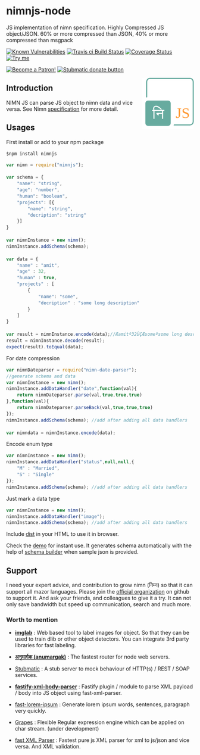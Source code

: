 # nimnjs-node
JS implementation of nimn specification. Highly Compressed JS object/JSON. 60% or more compressed than JSON, 40% or more compressed than msgpack

[![Known Vulnerabilities](https://snyk.io/test/github/nimndata/nimnjs-node//badge.svg)](https://snyk.io/test/github/nimndata/nimnjs-node/) 
[![Travis ci Build Status](https://travis-ci.org/nimndata/nimnjs-node.svg?branch=master)](https://travis-ci.org/nimndata/nimnjs-node/) 
[![Coverage Status](https://coveralls.io/repos/github/nimndata/nimnjs-node/badge.svg?branch=master)](https://coveralls.io/github/nimndata/nimnjs-node/?branch=master)
[<img src="https://img.shields.io/badge/Try-me-blue.svg?colorA=FFA500&colorB=0000FF" alt="Try me"/>](https://nimndata.github.io/nimnjs-node/)

<a href="https://www.patreon.com/bePatron?u=9531404" data-patreon-widget-type="become-patron-button"><img src="https://c5.patreon.com/external/logo/become_a_patron_button.png" alt="Become a Patron!" width="200" /></a>
<a href="https://www.paypal.com/cgi-bin/webscr?cmd=_s-xclick&hosted_button_id=KQJAX48SPUKNC"> <img src="https://www.paypalobjects.com/webstatic/en_US/btn/btn_donate_92x26.png" alt="Stubmatic donate button"/></a>

<img align="right" src="static/img/nimnjs-logo.png" /> 

## Introduction
NIMN JS can parse JS object to nimn data and vice versa. See Nimn [specification](https://github.com/nimndata/spec) for more detail.

## Usages
First install or add to your npm package
```
$npm install nimnjs
```

```js
var nimn = require("nimnjs");

var schema = {
    "name": "string",
    "age": "number",
    "human": "boolean",
    "projects": [{
        "name": "string",
        "decription": "string"
    }]
}

var nimnInstance = new nimn();
nimnInstance.addSchema(schema);

var data = {
    "name" : "amit",
    "age" : 32,
    "human" : true,
    "projects" : [
        {
            "name": "some",
            "decription" : "some long description"
        }
    ]
}

var result = nimnInstance.encode(data);//Æamitº32ÙÇÆsomeºsome long description
result = nimnInstance.decode(result);
expect(result).toEqual(data); 
```

For date compression
```js
var nimnDateparser = require("nimn-date-parser");
//generate schema and data
var nimnInstance = new nimn();
nimnInstance.addDataHandler("date",function(val){
    return nimnDateparser.parse(val,true,true,true)
},function(val){
    return nimnDateparser.parseBack(val,true,true,true)
});
nimnInstance.addSchema(schema); //add after adding all data handlers

var nimndata = nimnInstance.encode(data);
```


Encode enum type
```js
var nimnInstance = new nimn();
nimnInstance.addDataHandler("status",null,null,{
    "M" : "Married",
    "S" : "Single"
});
nimnInstance.addSchema(schema); //add after adding all data handlers
```

Just mark a data type
```js
var nimnInstance = new nimn();
nimnInstance.addDataHandler("image");
nimnInstance.addSchema(schema); //add after adding all data handlers
```


Include [dist](dist/nimn.js) in your HTML to use it in browser.


Check the [demo](https://nimndata.github.io/nimnjs-node/) for instant use. It generates schema automatically with the help of [schema builder](https://github.com/nimndata/nimnjs-schema-builder) when sample json is provided.


## Support
I need your expert advice, and contribution to grow nimn (निम्न) so that it can support all mazor languages. Please join the [official organization](https://github.com/nimndata) on github to support it. And ask your friends, and colleagues to give it a try. It can not only save bandwidth but speed up communication, search and much more.


### Worth to mention

- **[imglab](https://github.com/NaturalIntelligence/imglab)** : Web based tool to label images for object. So that they can be used to train dlib or other object detectors. You can integrate 3rd party libraries for fast labeling.
- **[अनुमार्गक (anumargak)](https://github.com/NaturalIntelligence/anumargak)** : The fastest router for node web servers.

 - [Stubmatic](https://github.com/NaturalIntelligence/Stubmatic) : A stub server to mock behaviour of HTTP(s) / REST / SOAP services.
 - **[fastify-xml-body-parser](https://github.com/NaturalIntelligence/fastify-xml-body-parser/)** : Fastify plugin / module to parse XML payload / body into JS object using fast-xml-parser.
  - [fast-lorem-ipsum](https://github.com/amitguptagwl/fast-lorem-ipsum) : Generate lorem ipsum words, sentences, paragraph very quickly.
- [Grapes](https://github.com/amitguptagwl/grapes) : Flexible Regular expression engine which can be applied on char stream. (under development)
- [fast XML Parser](https://github.com/amitguptagwl/fast-xml-parser) : Fastest pure js XML parser for xml to js/json and vice versa. And XML validation.

